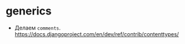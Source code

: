 # generics #

 * Делаем `comments`.
https://docs.djangoproject.com/en/dev/ref/contrib/contenttypes/
